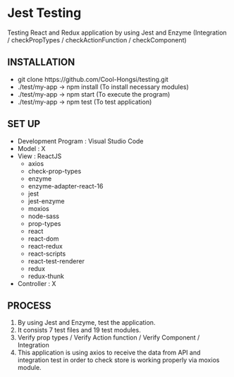 # Jest Testing

<div>Testing React and Redux application by using Jest and Enzyme (Integration / checkPropTypes / checkActionFunction / checkComponent)</div>

<h2>INSTALLATION</h2>
<ul>
    <li>git clone https://github.com/Cool-Hongsi/testing.git</li>
    <li>./test/my-app -> npm install (To install necessary modules)</li>
    <li>./test/my-app -> npm start (To execute the program)</li>
    <li>./test/my-app -> npm test (To test application)</li>
</ul>
<h2>SET UP</h2>
<ul>
    <li>Development Program : Visual Studio Code</li>
    <li>Model : X</li>
    <li>View : ReactJS
      <ul>
        <li>axios</li>
        <li>check-prop-types</li>
        <li>enzyme</li>
        <li>enzyme-adapter-react-16</li>
        <li>jest</li>
        <li>jest-enzyme</li>
        <li>moxios</li>
        <li>node-sass</li>
        <li>prop-types</li>
        <li>react</li>
        <li>react-dom</li>
        <li>react-redux</li>
        <li>react-scripts</li>
        <li>react-test-renderer</li>
        <li>redux</li>
        <li>redux-thunk</li>
      </ul>
    </li>
    <li>Controller : X</li>
</ul>
<h2>PROCESS</h2>
    <ol>
        <li>By using Jest and Enzyme, test the application.</li>
        <li>It consists 7 test files and 19 test modules.</li>
        <li>Verify prop types / Verify Action function / Verify Component / Integration</li>
        <li>This application is using axios to receive the data from API and integration test in order to check store is working properly via moxios module.</li>
    </ol>
